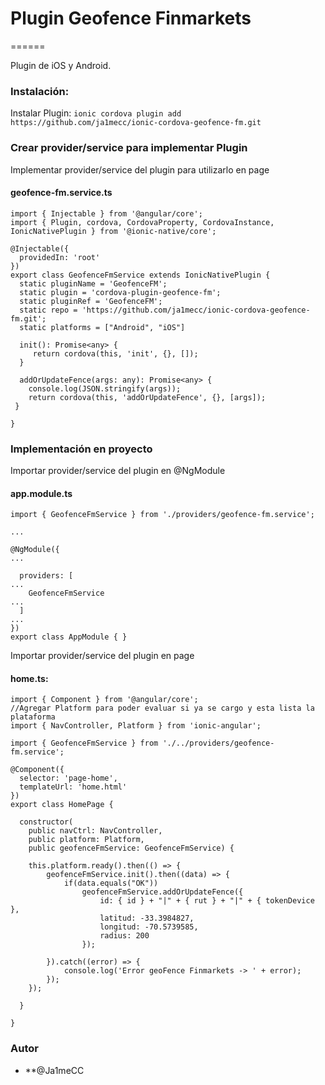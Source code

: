 # Plugin Geofence Finmarkets
======

Plugin de iOS y Android.

### Instalación:

Instalar Plugin: `ionic cordova plugin add https://github.com/ja1mecc/ionic-cordova-geofence-fm.git`

### Crear provider/service para implementar Plugin

Implementar provider/service  del plugin para utilizarlo en page

#### geofence-fm.service.ts
```
import { Injectable } from '@angular/core';
import { Plugin, cordova, CordovaProperty, CordovaInstance, IonicNativePlugin } from '@ionic-native/core';

@Injectable({
  providedIn: 'root'
})
export class GeofenceFmService extends IonicNativePlugin {
  static pluginName = 'GeofenceFM';
  static plugin = 'cordova-plugin-geofence-fm';
  static pluginRef = 'GeofenceFM';
  static repo = 'https://github.com/ja1mecc/ionic-cordova-geofence-fm.git';
  static platforms = ["Android", "iOS"]

  init(): Promise<any> { 
     return cordova(this, 'init', {}, []);
  }

  addOrUpdateFence(args: any): Promise<any> { 
    console.log(JSON.stringify(args));
    return cordova(this, 'addOrUpdateFence', {}, [args]);
 }
  
}
```


### Implementación en proyecto

Importar provider/service  del plugin en @NgModule

#### app.module.ts
```
import { GeofenceFmService } from './providers/geofence-fm.service';

...

@NgModule({
...

  providers: [
...
    GeofenceFmService
...
  ]
...
})
export class AppModule { }
```

Importar provider/service  del plugin en page

#### home.ts:

```
import { Component } from '@angular/core';
//Agregar Platform para poder evaluar si ya se cargo y esta lista la plataforma
import { NavController, Platform } from 'ionic-angular';

import { GeofenceFmService } from './../providers/geofence-fm.service';

@Component({
  selector: 'page-home',
  templateUrl: 'home.html'
})
export class HomePage {

  constructor(
  	public navCtrl: NavController,
  	public platform: Platform, 
  	public geofenceFmService: GeofenceFmService) {

	this.platform.ready().then(() => {
		geofenceFmService.init().then((data) => {
			if(data.equals("OK"))
				geofenceFmService.addOrUpdateFence({
				    id: { id } + "|" + { rut } + "|" + { tokenDevice },
				    latitud: -33.3984827,
				    longitud: -70.5739585,
				    radius: 200
				});

		}).catch((error) => {
			console.log('Error geoFence Finmarkets -> ' + error);
		});
	});

  }

}

```


### Autor

* **@Ja1meCC 
